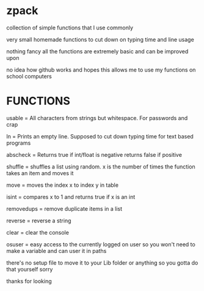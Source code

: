 # zpack
collection of simple functions that I use commonly

very small homemade functions to cut down on typing time and line usage

nothing fancy all the functions are extremely basic and can be improved upon

no idea how github works and hopes this allows me to use my functions on school computers


# FUNCTIONS

usable = All characters from strings but whitespace. For passwords and crap

ln = Prints an empty line. Supposed to cut down typing time for text based programs

abscheck = Returns true if int/float is negative returns false if positive

shuffle = shuffles a list using random. x is the number of times the function takes an item and moves it

move = moves the index x to index y in table

isint = compares x to 1 and returns true if x is an int

removedups = remove duplicate items in a list

reverse = reverse a string

clear = clear the console

osuser = easy access to the currently logged on user so you won't need to make a variable and can user it in paths

there's no setup file to move it to your Lib folder or anything so you gotta do that yourself sorry

thanks for looking

